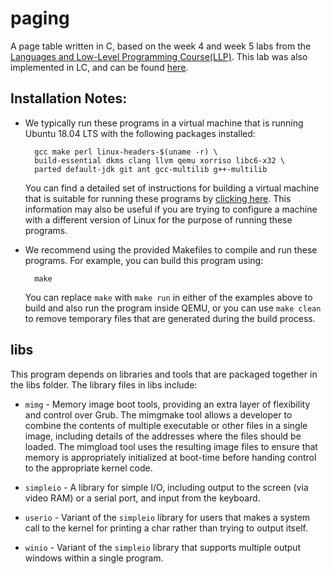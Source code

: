 # paging

A page table written in C, based on the week 4 and week 5 labs from the
[Languages and Low-Level Programming Course(LLP)](http://web.cecs.pdx.edu/~mpj/llp/).
This lab was also implemented in LC, and can be found [here](https://github.com/dvaneson/paging-lc).

## Installation Notes:

-   We typically run these programs in a virtual machine that is
    running Ubuntu 18.04 LTS with the following packages installed:

          gcc make perl linux-headers-$(uname -r) \
          build-essential dkms clang llvm qemu xorriso libc6-x32 \
          parted default-jdk git ant gcc-multilib g++-multilib

    You can find a detailed set of instructions for building a virtual
    machine that is suitable for running these programs by
    [clicking here](http://web.cecs.pdx.edu/~mpj/llp/vminstall/). This
    information may also be useful if you are trying to configure a
    machine with a different version of Linux for the purpose of running
    these programs.

-   We recommend using the provided Makefiles to compile and run these
    programs. For example, you can build this program using:

          make

    You can replace `make` with `make run` in either of the examples above
    to build and also run the program inside QEMU, or you can use `make clean`
    to remove temporary files that are generated during the build process.

## libs

This program depends on libraries and tools that are packaged together in the libs
folder. The library files in libs include:

-   `mimg` - Memory image boot tools, providing an extra layer
    of flexibility and control over Grub. The mimgmake tool
    allows a developer to combine the contents of multiple
    executable or other files in a single image, including
    details of the addresses where the files should be loaded.
    The mimgload tool uses the resulting image files to ensure
    that memory is appropriately initialized at boot-time
    before handing control to the appropriate kernel code.

-   `simpleio` - A library for simple I/O, including output to
    the screen (via video RAM) or a serial port, and input
    from the keyboard.

-   `userio` - Variant of the `simpleio` library for users that makes a system
    call to the kernel for printing a char rather than trying to output itself.

-   `winio` - Variant of the `simpleio` library that supports multiple output
    windows within a single program.
